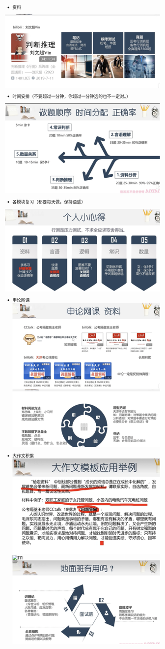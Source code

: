 - 资料

![111](../images6/26.png)

- 时间安排（不要超过一分钟，你超过一分钟选的也不一定对。）

![111](../images6/27.png)

- 各模块复习（都要每天做，保持语感）

![111](../images6/28.png)

- 申论网课
![111](../images6/29.png)
![111](../images6/30.png)

- 大作文积累
![111](../images6/31.png)
![111](../images6/32.png)
![111](../images6/33.png)